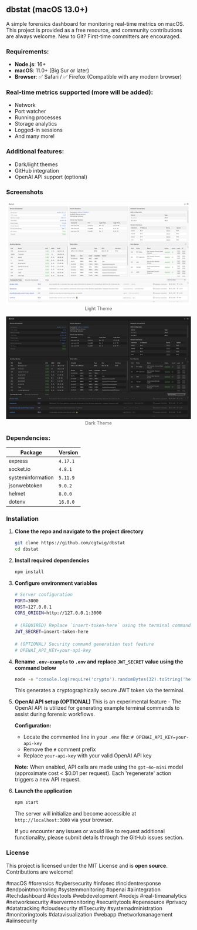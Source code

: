 ## dbstat (macOS 13.0+)
A simple forensics dashboard for monitoring real-time metrics on macOS.
This project is provided as a free resource, and community contributions are always welcome. New to Git? First-time committers are encouraged.

### Requirements:
- **Node.js**: 16+  
- **macOS**: 11.0+ (Big Sur or later)
- **Browser**: ✅ Safari / ✅ Firefox (Compatible with any modern browser)

### Real-time metrics supported (more will be added):
- Network
- Port watcher
- Running processes
- Storage analytics  
- Logged-in sessions
- And many more!

### Additional features:
- Dark/light themes
- GitHub integration
- OpenAI API support (optional)

### Screenshots

<p align="center">
  <img src="./assets/images/app-screenshot-light.png" alt="Light Theme Screenshot" width="700">
  <br>
  <span style="display: block; text-align: center; font-size: 90%; color: #666;">Light Theme</span>
</p>

<p align="center">
  <img src="./assets/images/app-screenshot-dark.png" alt="Dark Theme Screenshot" width="700">
  <br>
  <span style="display: block; text-align: center; font-size: 90%; color: #666;">Dark Theme</span>
</p>

### Dependencies:
| Package | Version |
|---------|---------|
| express | `4.17.1` |
| socket.io | `4.8.1` |
| systeminformation | `5.11.9` |
| jsonwebtoken | `9.0.2` |
| helmet | `8.0.0` |
| dotenv | `16.0.0` |

### Installation

1. **Clone the repo and navigate to the project directory**
    ```bash
    git clone https://github.com/cgtwig/dbstat
    cd dbstat
    ```

2. **Install required dependencies**
    ```bash
    npm install
    ```

3. **Configure environment variables**

    ```bash
    # Server configuration
    PORT=3000
    HOST=127.0.0.1
    CORS_ORIGIN=http://127.0.0.1:3000
    
    # (REQUIRED) Replace `insert-token-here` using the terminal command provided in README.md
    JWT_SECRET=insert-token-here
    
    # (OPTIONAL) Security command generation test feature
    # OPENAI_API_KEY=your-api-key
    ```

4. **Rename `.env-example` to `.env` and replace `JWT_SECRET` value using the command below**
    ```bash
    node -e "console.log(require('crypto').randomBytes(32).toString('hex'))"
    ```
    This generates a cryptographically secure JWT token via the terminal.

5. **OpenAI API setup (OPTIONAL)**
    This is an experimental feature - The OpenAI API is utilized for generating example terminal commands to assist during forensic workflows. 

    **Configuration:**
    - Locate the commented line in your `.env` file: `# OPENAI_API_KEY=your-api-key`
    - Remove the `#` comment prefix
    - Replace `your-api-key` with your valid OpenAI API key
    
    **Note:** When enabled, API calls are made using the `gpt-4o-mini` model (approximate cost < $0.01 per request). Each 'regenerate' action triggers a new API request.

6. **Launch the application**
    ```bash
    npm start
    ```
    The server will initialize and become accessible at `http://localhost:3000` via your browser.  

    If you encounter any issues or would like to request additional functionality, please submit details through the GitHub issues section.

### License
This project is licensed under the MIT License and is **open source**. Contributions are welcome!

#macOS #forensics #cybersecurity #infosec #incidentresponse #endpointmonitoring #systemmonitoring #openai #aiintegration #techdashboard #devtools #webdevelopment #nodejs #real-timeanalytics #networksecurity #servermonitoring #securitytools #opensource #privacy #datatracking #cloudsecurity #ITsecurity #systemadministration #monitoringtools #datavisualization #webapp #networkmanagement #aiinsecurity

